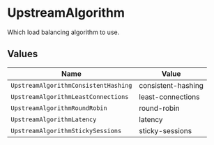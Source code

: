 # UpstreamAlgorithm

Which load balancing algorithm to use.


## Values

| Name                                 | Value                                |
| ------------------------------------ | ------------------------------------ |
| `UpstreamAlgorithmConsistentHashing` | consistent-hashing                   |
| `UpstreamAlgorithmLeastConnections`  | least-connections                    |
| `UpstreamAlgorithmRoundRobin`        | round-robin                          |
| `UpstreamAlgorithmLatency`           | latency                              |
| `UpstreamAlgorithmStickySessions`    | sticky-sessions                      |
